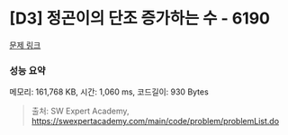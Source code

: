 # [D3] 정곤이의 단조 증가하는 수 - 6190 

[문제 링크](https://swexpertacademy.com/main/code/problem/problemDetail.do?contestProbId=AWcPjEuKAFgDFAU4) 

### 성능 요약

메모리: 161,768 KB, 시간: 1,060 ms, 코드길이: 930 Bytes



> 출처: SW Expert Academy, https://swexpertacademy.com/main/code/problem/problemList.do